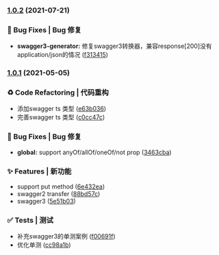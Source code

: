 ### [1.0.2](https://github.com/jackson-yyy/swagger2schema/compare/v1.0.1...v1.0.2) (2021-07-21)


### 🐛 Bug Fixes | Bug 修复

* **swagger3-generator:** 修复swagger3转换器，兼容response[200]没有application/json的情况 ([f313415](https://github.com/jackson-yyy/swagger2schema/commit/f3134154d0aa5491b869a97d26a9743f1c266714))

### [1.0.1](https://github.com/jackson-yyy/swagger2schema/compare/v1.0.1...v1.0.2) (2021-05-05)


### ♻ Code Refactoring | 代码重构

* 添加swagger ts 类型 ([e63b036](https://github.com/jackson-yyy/swagger2schema/commit/e63b03693ef4c2fd85542c28aced025230f22f7f))
* 完善swagger ts 类型 ([c0cc47c](https://github.com/jackson-yyy/swagger2schema/commit/c0cc47c1aceb51c9174c76f09fce7938b3861286))


### 🐛 Bug Fixes | Bug 修复

* **global:** support anyOf/allOf/oneOf/not prop ([3463cba](https://github.com/jackson-yyy/swagger2schema/commit/3463cba9eeabcabe71ac6fe149b3c20cb1a371c5))


### ✨ Features | 新功能

* support put method ([6e432ea](https://github.com/jackson-yyy/swagger2schema/commit/6e432ea1dba04adc6d96b1f04e712e3c0c58c00f))
* swagger2 transfer ([88bd57c](https://github.com/jackson-yyy/swagger2schema/commit/88bd57caa88bb88f865ff9b3571ce0e0f81a7235))
* swagger3 ([5e51b03](https://github.com/jackson-yyy/swagger2schema/commit/5e51b03be04906dc267814edab7764ed1e8a4532))


### ✅ Tests | 测试

* 补充swagger3的单测案例 ([f00691f](https://github.com/jackson-yyy/swagger2schema/commit/f00691f6ebfccb0bc24753fa1bb176e293c00af0))
* 优化单测 ([cc98a1b](https://github.com/jackson-yyy/swagger2schema/commit/cc98a1b12dd6a0b9632c5064ffd6d71834aecca7))

